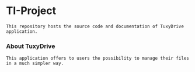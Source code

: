 # TI-Project 
  
	This repository hosts the source code and documentation of TuxyDrive application. 
  
### About TuxyDrive 
   
	This application offers to users the possibility to manage their files in a much simpler way. 